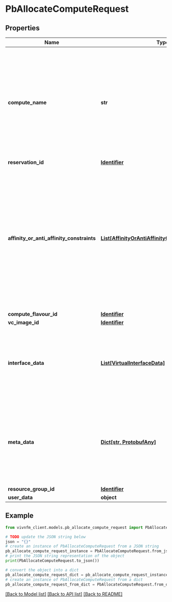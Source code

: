 # PbAllocateComputeRequest


## Properties

Name | Type | Description | Notes
------------ | ------------- | ------------- | -------------
**compute_name** | **str** | Name provided by the consumer for the virtualised compute resource to be allocated. It can be used for identifying resources from consumer side. | [optional] 
**reservation_id** | [**Identifier**](Identifier.md) |  | [optional] 
**affinity_or_anti_affinity_constraints** | [**List[AffinityOrAntiAffinityConstraintForCompute]**](AffinityOrAntiAffinityConstraintForCompute.md) | List of elements with affinity or anti affinity (see clause 8.4.8.2) information of the virtualised compute resource to be allocated. All the listed constraints shall be fulfilled for a successful operation. | [optional] 
**compute_flavour_id** | [**Identifier**](Identifier.md) |  | [optional] 
**vc_image_id** | [**Identifier**](Identifier.md) |  | [optional] 
**interface_data** | [**List[VirtualInterfaceData]**](VirtualInterfaceData.md) | Data of network interfaces which are specific to a Virtual Compute Resource instance. See clause 8.4.3.7. | [optional] 
**meta_data** | [**Dict[str, ProtobufAny]**](ProtobufAny.md) | List of metadata key-value pairs used by the consumer to associate meaningful metadata to the related virtualised resource. | [optional] 
**resource_group_id** | [**Identifier**](Identifier.md) |  | [optional] 
**user_data** | **object** |  | [optional] 

## Example

```python
from vivnfm_client.models.pb_allocate_compute_request import PbAllocateComputeRequest

# TODO update the JSON string below
json = "{}"
# create an instance of PbAllocateComputeRequest from a JSON string
pb_allocate_compute_request_instance = PbAllocateComputeRequest.from_json(json)
# print the JSON string representation of the object
print(PbAllocateComputeRequest.to_json())

# convert the object into a dict
pb_allocate_compute_request_dict = pb_allocate_compute_request_instance.to_dict()
# create an instance of PbAllocateComputeRequest from a dict
pb_allocate_compute_request_from_dict = PbAllocateComputeRequest.from_dict(pb_allocate_compute_request_dict)
```
[[Back to Model list]](../README.md#documentation-for-models) [[Back to API list]](../README.md#documentation-for-api-endpoints) [[Back to README]](../README.md)


